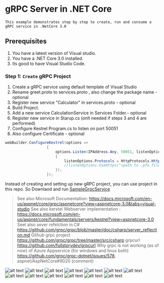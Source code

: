 # gRPC Server in .NET Core

    This example demonstrates step by step to create, run and consume a gRPC service in .NetCore 3.0

## Prerequisites

1. You have a latest version of Visual studio.
2. You have a .NET Core 3.0 installed.
3. Its good to have Visual Studio Code.

### Step 1: `Create` gRPC Project 

1. Create a gRPC service using default template of Visual Studio
2. Rename greet.proto to services.proto , also change the package name - optional
3. Register new service "Calculator" in services.proto - optional
4. Build Project.
5. Add a new service CalculationService in Services Folder.- optional
6. Register new service in Starup.cs (onlt needed if steps 3 and 4 are performed)
7. Configure Kestrel Program.cs to listen on port 50051
7. Also configure Certificate - optional
 ```c#
webBuilder.ConfigureKestrel(options =>
                    {
                        options.Listen(IPAddress.Any, 50051, listenOptions =>
                        {
                            listenOptions.Protocols = HttpProtocols.Http2;
                            //listenOptions.UseHttps("<path to .pfx file>","<certificate password>");
                        });
                    });
```
Instead of creating and setting up new gRPC project, you can use project in this repo. So Downlaod and run 
[SampleGrpcService](https://github.com/rupeshtech/k8s-grpc-dotntecore/tree/master/SampleGrpcService)

> See also Microsoft Documentation: https://docs.microsoft.com/en-us/aspnet/core/grpc/aspnetcore?view=aspnetcore-3.0&tabs=visual-studio
> See also kerstel Webserver implementation : https://docs.microsoft.com/en-us/aspnet/core/fundamentals/servers/kestrel?view=aspnetcore-3.0
> Seel also sever refelction in C# https://github.com/grpc/grpc/blob/master/doc/csharp/server_reflection.md
> Github grpc project https://github.com/grpc/grpc/tree/master/src/csharp
> grpcurl https://github.com/fullstorydev/grpcurl
> Why grpc is not working (as of now) of Azure Appservice (for windows and linux both) https://github.com/grpc/grpc-dotnet/issues/578, aspnet/AspNetCore#9020 (comment)

![alt text](https://github.com/rupeshtech/k8s-grpc-dotntecore/blob/master/screenshots/vs_1.PNG)
![alt text](https://github.com/rupeshtech/k8s-grpc-dotntecore/blob/master/screenshots/vs_2.PNG)
![alt text](https://github.com/rupeshtech/k8s-grpc-dotntecore/blob/master/screenshots/vs_3.PNG)
![alt text](https://github.com/rupeshtech/k8s-grpc-dotntecore/blob/master/screenshots/vs_4.PNG)
![alt text](https://github.com/rupeshtech/k8s-grpc-dotntecore/blob/master/screenshots/vs_5.PNG)
![alt text](https://github.com/rupeshtech/k8s-grpc-dotntecore/blob/master/screenshots/vs_6.PNG)
![alt text](https://github.com/rupeshtech/k8s-grpc-dotntecore/blob/master/screenshots/vs_7.PNG)
![alt text](https://github.com/rupeshtech/k8s-grpc-dotntecore/blob/master/screenshots/vs_8.PNG)
![alt text](https://github.com/rupeshtech/k8s-grpc-dotntecore/blob/master/screenshots/vs_9.PNG)
![alt text](https://github.com/rupeshtech/k8s-grpc-dotntecore/blob/master/screenshots/vs_10.PNG)
![alt text](https://github.com/rupeshtech/k8s-grpc-dotntecore/blob/master/screenshots/vs_11.PNG)
![alt text](https://github.com/rupeshtech/k8s-grpc-dotntecore/blob/master/screenshots/vs_11.1.PNG)
![alt text](https://github.com/rupeshtech/k8s-grpc-dotntecore/blob/master/screenshots/vs_13.PNG)

